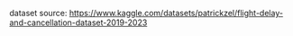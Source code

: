 dataset source: https://www.kaggle.com/datasets/patrickzel/flight-delay-and-cancellation-dataset-2019-2023
